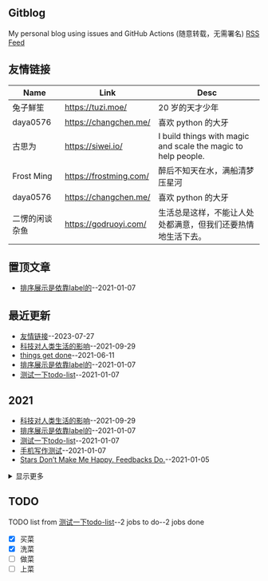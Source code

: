 ## Gitblog
My personal blog using issues and GitHub Actions (随意转载，无需署名)
[RSS Feed](https://raw.githubusercontent.com/changjiong/changjiong.github.io/master/feed.xml)

## 友情链接
| Name | Link | Desc | 
 | ---- | ---- | ---- |
| 兔子鮮笙 | https://tuzi.moe/ | 20 岁的天才少年 |
| daya0576 | https://changchen.me/ | 喜欢 python 的大牙 |
| 古思为 | https://siwei.io/ | I build things with magic and scale the magic to help people. |
| Frost Ming | https://frostming.com/ | 醉后不知天在水，满船清梦压星河 |
| daya0576 | https://changchen.me/ | 喜欢 python 的大牙 |
| 二愣的闲谈杂鱼 | https://godruoyi.com/ | 生活总是这样，不能让人处处都满意，但我们还要热情地生活下去。 |


## 置顶文章
- [排序展示是依靠label的](https://github.com/changjiong/changjiong.github.io/issues/7)--2021-01-07

## 最近更新
- [友情链接](https://github.com/changjiong/changjiong.github.io/issues/10)--2023-07-27
- [科技对人类生活的影响](https://github.com/changjiong/changjiong.github.io/issues/9)--2021-09-29
- [things get done](https://github.com/changjiong/changjiong.github.io/issues/8)--2021-06-11
- [排序展示是依靠label的](https://github.com/changjiong/changjiong.github.io/issues/7)--2021-01-07
- [测试一下todo-list](https://github.com/changjiong/changjiong.github.io/issues/5)--2021-01-07

## 2021
- [科技对人类生活的影响](https://github.com/changjiong/changjiong.github.io/issues/9)--2021-09-29
- [排序展示是依靠label的](https://github.com/changjiong/changjiong.github.io/issues/7)--2021-01-07
- [测试一下todo-list](https://github.com/changjiong/changjiong.github.io/issues/5)--2021-01-07
- [手机写作测试](https://github.com/changjiong/changjiong.github.io/issues/4)--2021-01-07
- [Stars Don’t Make Me Happy. Feedbacks Do.](https://github.com/changjiong/changjiong.github.io/issues/3)--2021-01-05
<details><summary>显示更多</summary>

- [测试发送图片](https://github.com/changjiong/changjiong.github.io/issues/2)--2021-01-05
- [利用github issue和githubpages写博客](https://github.com/changjiong/changjiong.github.io/issues/1)--2021-01-05
</details>


## TODO
TODO list from [测试一下todo-list](https://github.com/changjiong/changjiong.github.io/issues/5)--2 jobs to do--2 jobs done
- [x] 买菜
- [x] 洗菜
- [ ] 做菜
- [ ] 上菜

<link rel="stylesheet" href="./style.css" />
